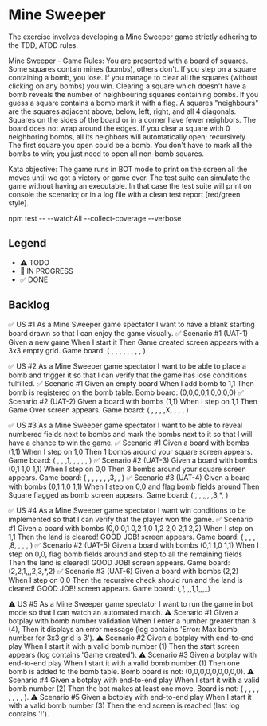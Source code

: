 # Mine Sweeper

The exercise involves developing a Mine Sweeper game strictly adhering to the TDD, ATDD rules.

Mine Sweeper - Game Rules:
You are presented with a board of squares. Some squares contain mines (bombs), others don't. If you step
on a square containing a bomb, you lose. If you manage to clear all the squares (without clicking on any
bombs) you win.
Clearing a square which doesn't have a bomb reveals the number of neighbouring squares containing bombs.
If you guess a square contains a bomb mark it with a flag.
A squares "neighbours" are the squares adjacent above, below, left, right, and all 4 diagonals. Squares on the
sides of the board or in a corner have fewer neighbors. The board does not wrap around the edges. If you
clear a square with 0 neighboring bombs, all its neighbors will automatically open; recursively.
The first square you open could be a bomb.
You don't have to mark all the bombs to win; you just need to open all non-bomb squares.

Kata objective:
The game runs in BOT mode to print on the screen all the moves until we got a victory or game over. The test
suite can simulate the game without having an executable. In that case the test suite will print on console
the scenario; or in a log file with a clean test report [red/green style].

npm test -- --watchAll --collect-coverage --verbose

## Legend

- ⚠ TODO
- 🚧 IN PROGRESS
- ✅ DONE

## Backlog

✅ US #1 As a Mine Sweeper game spectator I want to have a blank starting board drawn so that I can enjoy the game visually.
✅ Scenario #1 (UAT-1) Given a new game When I start it Then Game created screen appears with a 3x3 empty grid. Game board: ( , , , , , , , , )

✅ US #2 As a Mine Sweeper game spectator I want to be able to place a bomb and trigger it so that I can verify that the game has lose conditions fulfilled.
✅ Scenario #1 Given an empty board When I add bomb to 1,1 Then bomb is registered on the bomb table. Bomb board: (0,0,0,0,1,0,0,0,0)
✅ Scenario #2 (UAT-2) Given a board with bombs (1,1) When I step on 1,1 Then Game Over screen appears. Game board: ( , , , ,X, , , , )

✅ US #3 As a Mine Sweeper game spectator I want to be able to reveal numbered fields next to bombs and mark the bombs next to it so that I will have a chance to win the game.
✅ Scenario #1 Given a board with bombs (1,1) When I step on 1,0 Then 1 bombs around your square screen appears. Game board: ( , , ,1, , , , , )
✅ Scenario #2 (UAT-3) Given a board with bombs (0,1 1,0 1,1) When I step on 0,0 Then 3 bombs around your square screen appears. Game board: ( , , , , , ,3, , )
✅ Scenario #3 (UAT-4) Given a board with bombs (0,1 1,0 1,1) When I step on 0,0 and flag bomb fields around Then Square flagged as bomb screen appears. Game board: ( , , ,_,_, ,3,\*, )

✅ US #4 As a Mine Sweeper game spectator I want win conditions to be implemented so that I can verify that the player won the game.
✅ Scenario #1 Given a board with bombs (0,0 0,1 0,2 1,0 1,2 2,0 2,1 2,2) When I step on 1,1 Then the land is cleared! GOOD JOB! screen appears. Game board: ( , , , ,8, , , , )
✅ Scenario #2 (UAT-5) Given a board with bombs (0,1 1,0 1,1) When I step on 0,0, flag bomb fields around and step to all the remaining fields Then the land is cleared! GOOD JOB! screen appears. Game board: (2,2,1,_,_,2,3,\*,2)
✅ Scenario #3 (UAT-6) Given a board with bombs (2,2) When I step on 0,0 Then the recursive check should run and the land is cleared! GOOD JOB! screen appears. Game board: (_,1, ,_,1,1,_,_,\_)

⚠ US #5 As a Mine Sweeper game spectator I want to run the game in bot mode so that I can watch an automated match.
⚠ Scenario #1 Given a botplay with bomb number validation When I enter a number greater than 3 (4), Then it displays an error message (log contains 'Error: Max bomb number for 3x3 grid is 3').
⚠ Scenario #2 Given a botplay with end-to-end play When I start it with a valid bomb number (1) Then the start screen appears (log contains 'Game created').
⚠ Scenario #3 Given a botplay with end-to-end play When I start it with a valid bomb number (1) Then one bomb is added to the bomb table. Bomb board is not: (0,0,0,0,0,0,0,0,0).
⚠ Scenario #4 Given a botplay with end-to-end play When I start it with a valid bomb number (2) Then the bot makes at least one move. Board is not: ( , , , , , , , , ).
⚠ Scenario #5 Given a botplay with end-to-end play When I start it with a valid bomb number (3) Then the end screen is reached (last log contains '!').
